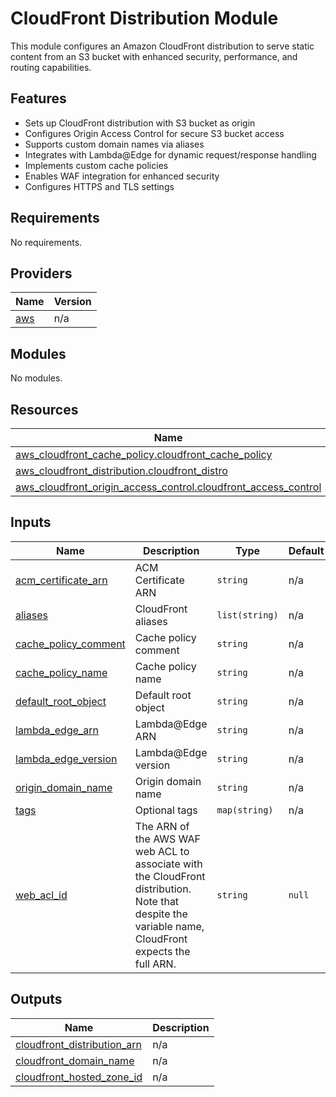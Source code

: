 # CloudFront Distribution Module

This module configures an Amazon CloudFront distribution to serve static content from an S3 bucket with enhanced security, performance, and routing capabilities.

## Features

- Sets up CloudFront distribution with S3 bucket as origin
- Configures Origin Access Control for secure S3 bucket access
- Supports custom domain names via aliases
- Integrates with Lambda@Edge for dynamic request/response handling
- Implements custom cache policies
- Enables WAF integration for enhanced security
- Configures HTTPS and TLS settings

<!-- BEGIN_TF_DOCS -->
## Requirements

No requirements.

## Providers

| Name | Version |
|------|---------|
| <a name="provider_aws"></a> [aws](#provider\_aws) | n/a |

## Modules

No modules.

## Resources

| Name | Type |
|------|------|
| [aws_cloudfront_cache_policy.cloudfront_cache_policy](https://registry.terraform.io/providers/hashicorp/aws/latest/docs/resources/cloudfront_cache_policy) | resource |
| [aws_cloudfront_distribution.cloudfront_distro](https://registry.terraform.io/providers/hashicorp/aws/latest/docs/resources/cloudfront_distribution) | resource |
| [aws_cloudfront_origin_access_control.cloudfront_access_control](https://registry.terraform.io/providers/hashicorp/aws/latest/docs/resources/cloudfront_origin_access_control) | resource |

## Inputs

| Name | Description | Type | Default | Required |
|------|-------------|------|---------|:--------:|
| <a name="input_acm_certificate_arn"></a> [acm\_certificate\_arn](#input\_acm\_certificate\_arn) | ACM Certificate ARN | `string` | n/a | yes |
| <a name="input_aliases"></a> [aliases](#input\_aliases) | CloudFront aliases | `list(string)` | n/a | yes |
| <a name="input_cache_policy_comment"></a> [cache\_policy\_comment](#input\_cache\_policy\_comment) | Cache policy comment | `string` | n/a | yes |
| <a name="input_cache_policy_name"></a> [cache\_policy\_name](#input\_cache\_policy\_name) | Cache policy name | `string` | n/a | yes |
| <a name="input_default_root_object"></a> [default\_root\_object](#input\_default\_root\_object) | Default root object | `string` | n/a | yes |
| <a name="input_lambda_edge_arn"></a> [lambda\_edge\_arn](#input\_lambda\_edge\_arn) | Lambda@Edge ARN | `string` | n/a | yes |
| <a name="input_lambda_edge_version"></a> [lambda\_edge\_version](#input\_lambda\_edge\_version) | Lambda@Edge version | `string` | n/a | yes |
| <a name="input_origin_domain_name"></a> [origin\_domain\_name](#input\_origin\_domain\_name) | Origin domain name | `string` | n/a | yes |
| <a name="input_tags"></a> [tags](#input\_tags) | Optional tags | `map(string)` | n/a | yes |
| <a name="input_web_acl_id"></a> [web\_acl\_id](#input\_web\_acl\_id) | The ARN of the AWS WAF web ACL to associate with the CloudFront distribution. Note that despite the variable name, CloudFront expects the full ARN. | `string` | `null` | no |

## Outputs

| Name | Description |
|------|-------------|
| <a name="output_cloudfront_distribution_arn"></a> [cloudfront\_distribution\_arn](#output\_cloudfront\_distribution\_arn) | n/a |
| <a name="output_cloudfront_domain_name"></a> [cloudfront\_domain\_name](#output\_cloudfront\_domain\_name) | n/a |
| <a name="output_cloudfront_hosted_zone_id"></a> [cloudfront\_hosted\_zone\_id](#output\_cloudfront\_hosted\_zone\_id) | n/a |
<!-- END_TF_DOCS -->

